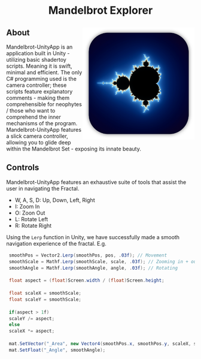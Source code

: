 # <p align="center">Mandelbrot Explorer</p>

<img align="right" width="300" height="300" src="https://github.com/JackGannonUK/Mandelbrot-UnityApp/blob/main/assets/mlogo.png">

## About
Mandelbrot-UnityApp is an application built in Unity - utilizing basic shadertoy scripts. Meaning it is swift, minimal and efficient. The only C# programming used is the camera controller; these scripts feature explanatory comments - making them comprehensible for neophytes / those who want to comprehend the inner mechanisms of the program. Mandelbrot-UnityApp features a slick camera controller, allowing you to glide deep within the Mandelbrot Set - exposing its innate beauty.

## Controls
Mandelbrot-UnityApp features an exhaustive suite of tools that assist the user in navigating the Fractal.

 - W, A, S, D: Up, Down, Left, Right
 - I: Zoom In
 - O: Zoon Out
 - L: Rotate Left
 - R: Rotate Right

Using the `Lerp` function in Unity, we have successfully made a smooth navigation experience of the fractal. E.g.

```cs
 smoothPos = Vector2.Lerp(smoothPos, pos, .03f); // Movement
 smoothScale = Mathf.Lerp(smoothScale, scale, .03f); // Zooming in + out
 smoothAngle = Mathf.Lerp(smoothAngle, angle, .03f); // Rotating
 
 float aspect = (float)Screen.width / (float)Screen.height;
 
 float scaleX = smoothScale;
 float scaleY = smoothScale;

 if(aspect > 1f)
 scaleY /= aspect;
 else
 scaleX *= aspect;

 mat.SetVector("_Area", new Vector4(smoothPos.x, smoothPos.y, scaleX, scaleY));
 mat.SetFloat("_Angle", smoothAngle);
```
